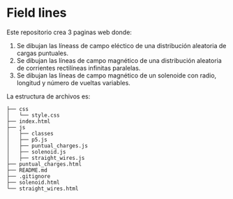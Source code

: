 # Field lines
Este repositorio crea 3 paginas web donde:

1. Se dibujan las líneass de campo eléctico de una distribución aleatoria de cargas puntuales.
2. Se dibujan las líneas de campo magnético de una distribución aleatoria de corrientes rectilíneas infinitas paralelas.
3. Se dibujan las líneas de campo magnético de un solenoide con radio, longitud y número de vueltas variables.

La estructura de archivos es:
```
├── css
│   └── style.css
├── index.html
├── js
│   ├── classes
│   ├── p5.js
│   ├── puntual_charges.js
│   ├── solenoid.js
│   ├── straight_wires.js
├── puntual_charges.html
├── README.md
├── .gitignore
├── solenoid.html
└── straight_wires.html
```